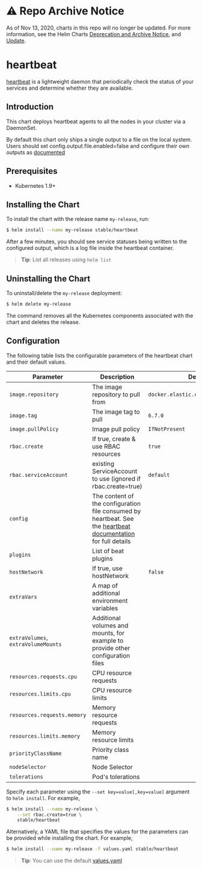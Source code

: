 # ⚠️ Repo Archive Notice

As of Nov 13, 2020, charts in this repo will no longer be updated.
For more information, see the Helm Charts [Deprecation and Archive Notice](https://github.com/helm/charts#%EF%B8%8F-deprecation-and-archive-notice), and [Update](https://helm.sh/blog/charts-repo-deprecation/).

# heartbeat

[heartbeat](https://www.elastic.co/guide/en/beats/heartbeat/current/index.html) is a lightweight daemon that periodically check the status of your services and determine whether they are available.

## Introduction

This chart deploys heartbeat agents to all the nodes in your cluster via a DaemonSet.

By default this chart only ships a single output to a file on the local system.  Users should set config.output.file.enabled=false and configure their own outputs as [documented](https://www.elastic.co/guide/en/beats/heartbeat/current/configuring-output.html)

## Prerequisites

- Kubernetes 1.9+

## Installing the Chart

To install the chart with the release name `my-release`, run:

```bash
$ helm install --name my-release stable/heartbeat
```

After a few minutes, you should see service statuses being written to the configured output, which is a log file inside the heartbeat container.

> **Tip**: List all releases using `helm list`

## Uninstalling the Chart

To uninstall/delete the `my-release` deployment:

```bash
$ helm delete my-release
```

The command removes all the Kubernetes components associated with the chart and deletes the release.

## Configuration

The following table lists the configurable parameters of the heartbeat chart and their default values.

| Parameter                           | Description                                                                                                                                                                                           | Default                             |
| ----------------------------------- | ----------------------------------------------------------------------------------------------------------------------------------------------------------------------------------------------------- | ----------------------------------- |
| `image.repository`                  | The image repository to pull from                                                                                                                                                                     | `docker.elastic.co/beats/heartbeat` |
| `image.tag`                         | The image tag to pull                                                                                                                                                                                 | `6.7.0`                             |
| `image.pullPolicy`                  | Image pull policy                                                                                                                                                                                     | `IfNotPresent`                      |
| `rbac.create`                       | If true, create & use RBAC resources                                                                                                                                                                  | `true`                              |
| `rbac.serviceAccount`               | existing ServiceAccount to use (ignored if rbac.create=true)                                                                                                                                          | `default`                           |
| `config`                            | The content of the configuration file consumed by heartbeat. See the [heartbeat documentation](https://www.elastic.co/guide/en/beats/heartbeat/current/heartbeat-reference-yml.html) for full details |                               |
| `plugins`                           | List of beat plugins                                                                                                                                                                                  |                                     |
| `hostNetwork`                       | If true, use hostNetwork                                                                                                                                                                              | `false`                             |
| `extraVars`                         | A map of additional environment variables                                                                                                                                                             |                                     |
| `extraVolumes`, `extraVolumeMounts` | Additional volumes and mounts, for example to provide other configuration files                                                                                                                       |                                     |
| `resources.requests.cpu`            | CPU resource requests                                                                                                                                                                                 |                                     |
| `resources.limits.cpu`              | CPU resource limits                                                                                                                                                                                   |                                     |
| `resources.requests.memory`         | Memory resource requests                                                                                                                                                                              |                                     |
| `resources.limits.memory`           | Memory resource limits                                                                                                                                                                                |                                     |
| `priorityClassName`                 | Priority class name                                                                                                                                                                                   |                                     |
| `nodeSelector`                      | Node Selector                                                                                                                                                                                         |                                     |
| `tolerations`                       | Pod's tolerations                                                                                                                                                                                     |                                     |

Specify each parameter using the `--set key=value[,key=value]` argument to `helm install`. For example,

```bash
$ helm install --name my-release \
    --set rbac.create=true \
    stable/heartbeat
```

Alternatively, a YAML file that specifies the values for the parameters can be provided while installing the chart. For example,

```bash
$ helm install --name my-release -f values.yaml stable/heartbeat
```

> **Tip**: You can use the default [values.yaml](values.yaml)
